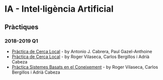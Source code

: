 # IA - Intel·ligència Artificial

## Pràctiques

### 2018-2019 Q1 

- [Pràctica de Cerca Local](https://github.com/ajcabrera/ia-carsharing/tree/master/src) - by Antonio J. Cabrera, Paul Gazel-Anthoine
- [Pràctica de Cerca Local](https://github.com/adriacabeza/LocalSearch_AI) - by Roger Vilaseca, Carlos Bergillos i Adrià Cabeza
- [Pràctica Sistemes Basats en el Coneixement](https://github.com/Rovi98/SBC-menu-IA) - by Roger Vilaseca, Carlos Bergillos i Adrià Cabeza
